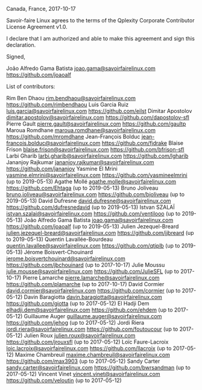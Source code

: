 Canada, France, 2017-10-17

Savoir-faire Linux agrees to the terms of the Qplexity Corporate Contributor License
Agreement v1.0.

I declare that I am authorized and able to make this agreement and sign this
declaration.

Signed,

João Alfredo Gama Batista joao.gama@savoirfairelinux.com https://github.com/joaoalf

List of contributors:


Rim Ben Dhaou rim.bendhaou@savoirfairelinux.com https://github.com/rimbendhaou
Luis Garcia Ruiz luis.garcia@savoirfairelinux.com https://github.com/eilst
Dimitar Apostolov dimitar.apostolov@savoirfairelinux.com https://github.com/dapostolov-sfl
Pierre Gault pierre.gault@savoirfairelinux.com https://github.com/gaultp
Maroua Romdhane maroua.romdhane@savoirfairelinux.com https://github.com/mromdhane
Jean-François Bolduc jean-francois.bolduc@savoirfairelinux.com  https://github.com/fjdrake
Blaise Frison blaise.frison@savoirfairelinux.com https://github.com/bfrison-sfl
Larbi Gharib larbi.gharib@savoirfairelinux.com https://github.com/lgharib
Jananjoy Rajkumar jananjoy.rajkumar@savoirfairelinux.com https://github.com/jananjoy
Yasmine El Mrini yasmine.elmrini@savoirfairelinux.com https://github.com/yasmineelmrini (up to 2019-05-13)
Agathe Mollé agathe.molle@savoirfairelinux.com https://github.com/Ehtaga (up to 2019-05-13)
Bruno Joliveau bruno.joliveau@savoirfairelinux.com https://github.com/bjoliveau (up to 2019-05-13)
David Dufresne david.dufresne@savoirfairelinux.com https://github.com/dufresnedavid (up to 2019-05-13)
Istvan SZALAÏ istvan.szalai@savoirfairelinux.com https://github.com/ventilooo (up to 2019-05-13)
João Alfredo Gama Batista joao.gama@savoirfairelinux.com https://github.com/joaoalf (up to 2019-05-13)
Julien Jezequel-Breard julien.jezequel-breard@savoirfairelinux.com https://github.com/jjbreard (up to 2019-05-13)
Quentin Lavallée-Bourdeau quentin.lavallee@savoirfairelinux.com https://github.com/qtiplb (up to 2019-05-13)
Jérome Boisvert-Chouinard jerome.boisvertchouinard@savoirfairelinux.com https://github.com/jbchouinard (up to 2017-10-17)
Julie Moussu julie.mousse@savoirfairelinux.com https://github.com/JulieSFL (up to 2017-10-17)
Pierre Lamarche pierre.lamarche@savoirfairelinux.com https://github.com/plamarche (up to 2017-10-17)
David Cormier david.cormier@savoirfairelinux.com https://github.com/cormier (up to 2017-05-12)
Davin Baragiotta davin.baragiotta@savoirfairelinux.com https://github.com/giotta (up to 2017-05-12)
El Hadji Dem elhadji.dem@savoirfairelinux.com https://github.com/ehdem (up to 2017-05-12)
Guillaume Auger guillaume.auger@savoirfairelinux.com https://github.com/jehog (up to 2017-05-12)
Jordi Riera jordi.riera@savoirfairelinux.com https://github.com/foutoucour (up to 2017-05-12)
Julien Roux julien.roux@savoirfairelinux.com https://github.com/jrouxsfl (up to 2017-05-12)
Loïc Faure-Lacroix loic.lacroix@savoirfairelinux.com https://github.com/llacroix (up to 2017-05-12)
Maxime Chambreuil maxime.chambreuil@savoirfairelinux.com https://github.com/max3903 (up to 2017-05-12)
Sandy Carter sandy.carter@savoirfairelinux.com https://github.com/bwrsandman (up to 2017-05-12)
Vincent Vinet vincent.vinet@savoirfairelinux.com https://github.com/veloutin (up to 2017-05-12)
